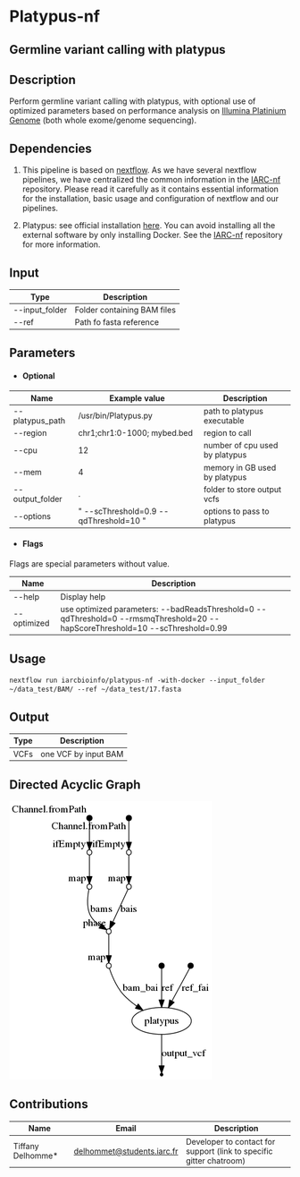 # Platypus-nf
## Germline variant calling with platypus

## Description
Perform germline variant calling with platypus, with optional use of optimized parameters based on performance analysis on [Illumina Platinium Genome](https://www.illumina.com/platinumgenomes.html) (both whole exome/genome sequencing).

## Dependencies

1. This pipeline is based on [nextflow](https://www.nextflow.io). As we have several nextflow pipelines, we have centralized the common information in the [IARC-nf](https://github.com/IARCbioinfo/IARC-nf) repository. Please read it carefully as it contains essential information for the installation, basic usage and configuration of nextflow and our pipelines.

2. Platypus: see official installation [here](https://github.com/andyrimmer/Platypus). You can avoid installing all the external software by only installing Docker. See the [IARC-nf](https://github.com/IARCbioinfo/IARC-nf) repository for more information.


## Input
  | Type      | Description     |
  |-----------|---------------|
  | --input_folder | Folder containing BAM files  |
  | --ref | Path fo fasta reference  |

## Parameters

  * #### Optional
  | Name             | Example value               | Description  |
  |------------------|-----------------------------|--------------|
  | --platypus_path  | /usr/bin/Platypus.py        | path to platypus executable |
  | --region         | chr1;chr1:0-1000; mybed.bed | region to call |
  | --cpu            |            12 | number of cpu used by platypus |
  | --mem            |            4 | memory in GB used by platypus |
  | --output_folder  |            . | folder to store output vcfs |
  | --options        | " --scThreshold=0.9 --qdThreshold=10 " | options to pass to platypus |


  * #### Flags

Flags are special parameters without value.

| Name      | Description     |
|-----------|-----------------|
| --help    | Display help |
| --optimized    |  use optimized parameters: --badReadsThreshold=0 --qdThreshold=0 --rmsmqThreshold=20 --hapScoreThreshold=10 --scThreshold=0.99 |

## Usage
  ```
  nextflow run iarcbioinfo/platypus-nf -with-docker --input_folder ~/data_test/BAM/ --ref ~/data_test/17.fasta
  ```

## Output
  | Type      | Description     |
  |-----------|---------------|
  | VCFs    | one VCF by input BAM |

## Directed Acyclic Graph
[![DAG](dag.png)](http://htmlpreview.github.io/?https://github.com/IARCbioinfo/platypus-nf/blob/dev/dag.html)


## Contributions

  | Name      | Email | Description     |
  |-----------|---------------|-----------------|
  | Tiffany Delhomme*    | delhommet@students.iarc.fr | Developer to contact for support (link to specific gitter chatroom)
